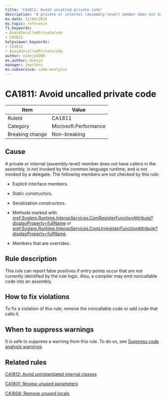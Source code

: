 ```yaml
---
title: 'CA1811: Avoid uncalled private code'
description: "A private or internal (assembly-level) member does not have callers in the assembly, is not invoked by the common language runtime, and is not invoked by a delegate."
ms.date: 11/04/2016
ms.topic: reference
f1_keywords:
- AvoidUncalledPrivateCode
- CA1811
helpviewer_keywords:
- CA1811
- AvoidUncalledPrivateCode
author: mikejo5000
ms.author: mikejo
manager: jmartens
ms.subservice: code-analysis
---
```

# CA1811: Avoid uncalled private code


|Item|Value|
|-|-|
|RuleId|CA1811|
|Category|Microsoft.Performance|
|Breaking change|Non-breaking|

## Cause
A private or internal (assembly-level) member does not have callers in the assembly, is not invoked by the common language runtime, and is not invoked by a delegate. The following members are not checked by this rule:

- Explicit interface members.

- Static constructors.

- Serialization constructors.

- Methods marked with <xref:System.Runtime.InteropServices.ComRegisterFunctionAttribute?displayProperty=fullName> or <xref:System.Runtime.InteropServices.ComUnregisterFunctionAttribute?displayProperty=fullName>.

- Members that are overrides.

## Rule description
This rule can report false positives if entry points occur that are not currently identified by the rule logic. Also, a compiler may emit noncallable code into an assembly.

## How to fix violations
To fix a violation of this rule, remove the noncallable code or add code that calls it.

## When to suppress warnings
It is safe to suppress a warning from this rule. To do so, see [Suppress code analysis warnings](../code-quality/in-source-suppression-overview.md).

## Related rules
[CA1812: Avoid uninstantiated internal classes](/dotnet/fundamentals/code-analysis/quality-rules/ca1812)

[CA1801: Review unused parameters](/dotnet/fundamentals/code-analysis/quality-rules/ca1801)

[CA1804: Remove unused locals](../code-quality/ca1804.md)
